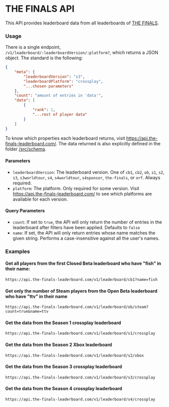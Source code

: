 # THE FINALS API

This API provides leaderboard data from all leaderboards of [THE FINALS](https://www.reachthefinals.com/).

### Usage

There is a single endpoint, `/v1/leaderboard/:leaderboardVersion/:platform?`, which returns a JSON object. The standard is the following:

```json
{
    "meta": {
        "leaderboardVersion": "s3",
        "leaderboardPlatform": "crossplay",
        "...chosen parameters"
    },
    "count": "amount of entries in 'data'",
    "data": [
        {
            "rank": 1,
            "...rest of player data"
        }
    ]
}
```

To know which properties each leaderboard returns, visit https://api.the-finals-leaderboard.com/. The data returned is also explicitly defined in the folder [/src/schema](https://github.com/leonlarsson/the-finals-api/tree/main/src/schemas).

#### Parameters

- `leaderboardVersion`: The leaderboard version. One of `cb1`, `cb2`, `ob`, `s1`, `s2`, `s3`, `s3worldtour`, `s4`, `s4worldtour`, `s4sponsor`, `the-finals`, or `orf`. Always required.
- `platform`: The platform. Only required for some version. Visit https://api.the-finals-leaderboard.com/ to see which platforms are available for each version.

#### Query Parameters

- `count`: If set to `true`, the API will only return the number of entries in the leaderboard after filters have been applied. Defaults to `false`
- `name`: If set, the API will only return entries whose name matches the given string. Performs a case-insensitive against all the user's names.

### Examples

#### Get all players from the first Closed Beta leaderboard who have "fish" in their name:

`https://api.the-finals-leaderboard.com/v1/leaderboard/cb1?name=fish`

#### Get only the number of Steam players from the Open Beta leaderboard who have "ttv" in their name

`https://api.the-finals-leaderboard.com/v1/leaderboard/ob/steam?count=true&name=ttv`

#### Get the data from the Season 1 crossplay leaderboard

`https://api.the-finals-leaderboard.com/v1/leaderboard/s1/crossplay`

#### Get the data from the Season 2 Xbox leaderboard

`https://api.the-finals-leaderboard.com/v1/leaderboard/s2/xbox`

#### Get the data from the Season 3 crossplay leaderboard

`https://api.the-finals-leaderboard.com/v1/leaderboard/s3/crossplay`

#### Get the data from the Season 4 crossplay leaderboard

`https://api.the-finals-leaderboard.com/v1/leaderboard/s4/crossplay`

